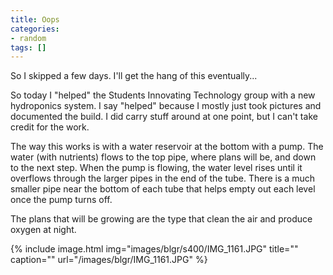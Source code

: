 ```yaml
---
title: Oops
categories:
- random
tags: []
---
```

So I skipped a few days. I'll get the hang of this eventually...

So today I "helped" the Students Innovating Technology group with a new hydroponics system. I say "helped" because I mostly just took pictures and documented the build. I did carry stuff around at one point, but I can't take credit for the work.

The way this works is with a water reservoir at the bottom with a pump. The water (with nutrients) flows to the top pipe, where plans will be, and down to the next step. When the pump is flowing, the water level rises until it overflows through the larger pipes in the end of the tube. There is a much smaller pipe near the bottom of each tube that helps empty out each level once the pump turns off. 

The plans that will be growing are the type that clean the air and produce oxygen at night.

{% include image.html
            img="images/blgr/s400/IMG_1161.JPG"
            title=""
            caption=""
            url="/images/blgr/IMG_1161.JPG" %}
